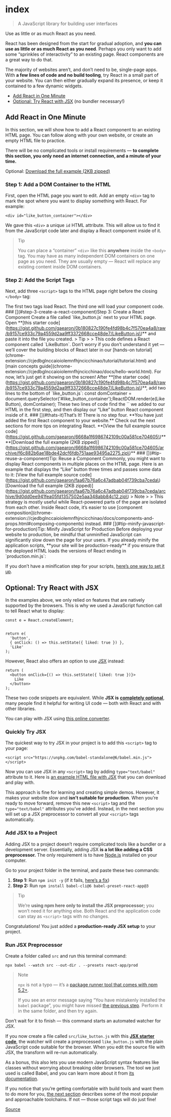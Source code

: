 # index

> A JavaScript library for building user interfaces

Use as little or as much React as you need.

React has been designed from the start for gradual adoption, and **you can use as little or as much React as you need**. Perhaps you only want to add some “sprinkles of interactivity” to an existing page. React components are a great way to do that.

The majority of websites aren’t, and don’t need to be, single-page apps. With **a few lines of code and no build tooling**, try React in a small part of your website. You can then either gradually expand its presence, or keep it contained to a few dynamic widgets.

* [Add React in One Minute]()
* [Optional: Try React with JSX]() \(no bundler necessary!\)

## Add React in One Minute

In this section, we will show how to add a React component to an existing HTML page. You can follow along with your own website, or create an empty HTML file to practice.

There will be no complicated tools or install requirements — **to complete this section, you only need an internet connection, and a minute of your time.**

Optional: [Download the full example \(2KB zipped\)](https://gist.github.com/gaearon/6668a1f6986742109c00a581ce704605/archive/f6c882b6ae18bde42dcf6fdb751aae93495a2275.zip)

### Step 1: Add a DOM Container to the HTML

First, open the HTML page you want to edit. Add an empty `<div>` tag to mark the spot where you want to display something with React. For example:

```text
<div id="like_button_container"></div>
```

We gave this `<div>` a unique `id` HTML attribute. This will allow us to find it from the JavaScript code later and display a React component inside of it.

> Tip
>
> You can place a “container” `<div>` like this **anywhere** inside the `<body>` tag. You may have as many independent DOM containers on one page as you need. They are usually empty — React will replace any existing content inside DOM containers.

### Step 2: Add the Script Tags

Next, add three `<script>` tags to the HTML page right before the closing `</body>` tag:

 The first two tags load React. The third one will load your component code. \#\#\# \[\]\(\#step-3-create-a-react-component\)Step 3: Create a React Component Create a file called \`like\_button.js\` next to your HTML page. Open \*\*\[this starter code\]\(https://gist.github.com/gaearon/0b180827c190fe4fd98b4c7f570ea4a8/raw/b9157ce933c79a4559d2aa9ff3372668cce48de7/LikeButton.js\)\*\* and paste it into the file you created. &gt; Tip &gt; &gt; This code defines a React component called \`LikeButton\`. Don’t worry if you don’t understand it yet — we’ll cover the building blocks of React later in our \[hands-on tutorial\]\(chrome-extension://cjedbglnccaioiolemnfhjncicchinao/tutorial/tutorial.html\) and \[main concepts guide\]\(chrome-extension://cjedbglnccaioiolemnfhjncicchinao/docs/hello-world.html\). For now, let’s just get it showing on the screen! After \*\*\[the starter code\]\(https://gist.github.com/gaearon/0b180827c190fe4fd98b4c7f570ea4a8/raw/b9157ce933c79a4559d2aa9ff3372668cce48de7/LikeButton.js\)\*\*, add two lines to the bottom of \`like\_button.js\`: const domContainer = document.querySelector\('\#like\_button\_container'\);ReactDOM.render\(e\(LikeButton\), domContainer\); These two lines of code find the \`\` we added to our HTML in the first step, and then display our “Like” button React component inside of it. \#\#\# \[\]\(\#thats-it\)That’s It! There is no step four. \*\*You have just added the first React component to your website.\*\* Check out the next sections for more tips on integrating React. \*\*\[View the full example source code\]\(https://gist.github.com/gaearon/6668a1f6986742109c00a581ce704605\)\*\* \*\*\[Download the full example \(2KB zipped\)\]\(https://gist.github.com/gaearon/6668a1f6986742109c00a581ce704605/archive/f6c882b6ae18bde42dcf6fdb751aae93495a2275.zip\)\*\* \#\#\# \[\]\(\#tip-reuse-a-component\)Tip: Reuse a Component Commonly, you might want to display React components in multiple places on the HTML page. Here is an example that displays the “Like” button three times and passes some data to it: \[View the full example source code\]\(https://gist.github.com/gaearon/faa67b76a6c47adbab04f739cba7ceda\) \[Download the full example \(2KB zipped\)\]\(https://gist.github.com/gaearon/faa67b76a6c47adbab04f739cba7ceda/archive/9d0dd0ee941fea05fd1357502e5aa348abb84c12.zip\) &gt; Note &gt; &gt; This strategy is mostly useful while React-powered parts of the page are isolated from each other. Inside React code, it’s easier to use \[component composition\]\(chrome-extension://cjedbglnccaioiolemnfhjncicchinao/docs/components-and-props.html\#composing-components\) instead. \#\#\# \[\]\(\#tip-minify-javascript-for-production\)Tip: Minify JavaScript for Production Before deploying your website to production, be mindful that unminified JavaScript can significantly slow down the page for your users. If you already minify the application scripts, \*\*your site will be production-ready\*\* if you ensure that the deployed HTML loads the versions of React ending in \`production.min.js\`:

If you don’t have a minification step for your scripts, [here’s one way to set it up](https://gist.github.com/gaearon/42a2ffa41b8319948f9be4076286e1f3).

## Optional: Try React with JSX

In the examples above, we only relied on features that are natively supported by the browsers. This is why we used a JavaScript function call to tell React what to display:

```text
const e = React.createElement;


return e(
  'button',
  { onClick: () => this.setState({ liked: true }) },
  'Like'
);
```

However, React also offers an option to use [JSX](chrome-extension://cjedbglnccaioiolemnfhjncicchinao/docs/introducing-jsx.html) instead:

```text
return (
  <button onClick={() => this.setState({ liked: true })}>
    Like
  </button>
);
```

These two code snippets are equivalent. While **JSX is** [**completely optional**](chrome-extension://cjedbglnccaioiolemnfhjncicchinao/docs/react-without-jsx.html), many people find it helpful for writing UI code — both with React and with other libraries.

You can play with JSX using [this online converter](https://babeljs.io/en/repl#?babili=false&browsers=&build=&builtIns=false&spec=false&loose=false&code_lz=DwIwrgLhD2B2AEcDCAbAlgYwNYF4DeAFAJTw4B88EAFmgM4B0tAphAMoQCGETBe86WJgBMAXJQBOYJvAC-RGWQBQ8FfAAyaQYuAB6cFDhkgA&debug=false&forceAllTransforms=false&shippedProposals=false&circleciRepo=&evaluate=false&fileSize=false&timeTravel=false&sourceType=module&lineWrap=true&presets=es2015%2Creact%2Cstage-2&prettier=false&targets=&version=7.4.3).

### Quickly Try JSX

The quickest way to try JSX in your project is to add this `<script>` tag to your page:

```text
<script src="https://unpkg.com/babel-standalone@6/babel.min.js"></script>
```

Now you can use JSX in any `<script>` tag by adding `type="text/babel"` attribute to it. Here is [an example HTML file with JSX](https://raw.githubusercontent.com/reactjs/reactjs.org/master/static/html/single-file-example.html) that you can download and play with.

This approach is fine for learning and creating simple demos. However, it makes your website slow and **isn’t suitable for production**. When you’re ready to move forward, remove this new `<script>` tag and the `type="text/babel"` attributes you’ve added. Instead, in the next section you will set up a JSX preprocessor to convert all your `<script>` tags automatically.

### Add JSX to a Project

Adding JSX to a project doesn’t require complicated tools like a bundler or a development server. Essentially, adding JSX **is a lot like adding a CSS preprocessor.** The only requirement is to have [Node.js](https://nodejs.org/) installed on your computer.

Go to your project folder in the terminal, and paste these two commands:

1. **Step 1:** Run `npm init -y` \(if it fails, [here’s a fix](https://gist.github.com/gaearon/246f6380610e262f8a648e3e51cad40d)\)
2. **Step 2:** Run `npm install babel-cli@6 babel-preset-react-app@3`

> Tip
>
> We’re **using npm here only to install the JSX preprocessor;** you won’t need it for anything else. Both React and the application code can stay as `<script>` tags with no changes.

Congratulations! You just added a **production-ready JSX setup** to your project.

### Run JSX Preprocessor

Create a folder called `src` and run this terminal command:

```text
npx babel --watch src --out-dir . --presets react-app/prod
```

> Note
>
> `npx` is not a typo — it’s a [package runner tool that comes with npm 5.2+](https://medium.com/@maybekatz/introducing-npx-an-npm-package-runner-55f7d4bd282b).
>
> If you see an error message saying “You have mistakenly installed the `babel` package”, you might have missed [the previous step](). Perform it in the same folder, and then try again.

Don’t wait for it to finish — this command starts an automated watcher for JSX.

If you now create a file called `src/like_button.js` with this [**JSX starter code**](https://gist.github.com/gaearon/c8e112dc74ac44aac4f673f2c39d19d1/raw/09b951c86c1bf1116af741fa4664511f2f179f0a/like_button.js), the watcher will create a preprocessed `like_button.js` with the plain JavaScript code suitable for the browser. When you edit the source file with JSX, the transform will re-run automatically.

As a bonus, this also lets you use modern JavaScript syntax features like classes without worrying about breaking older browsers. The tool we just used is called Babel, and you can learn more about it from [its documentation](https://babeljs.io/docs/en/babel-cli/).

If you notice that you’re getting comfortable with build tools and want them to do more for you, [the next section](chrome-extension://cjedbglnccaioiolemnfhjncicchinao/docs/create-a-new-react-app.html) describes some of the most popular and approachable toolchains. If not — those script tags will do just fine!

[Source](https://reactjs.org/docs/add-react-to-a-website.html)

